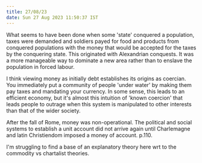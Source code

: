 ```yaml
---
title: 27/08/23
date: Sun 27 Aug 2023 11:50:37 IST
---
```


What seems to have been done when some 'state' conquered a population, taxes were demanded and soldiers payed for food
and products from conquered populations with the money that would be accepted for the taxes by the conquering state.
This originated with Alexandrian conquests. It was a more manageable way to dominate a new area rather than to enslave the
population in forced labour.

I think viewing money as initially debt establishes its origins as coercian. You immediately put a community of people
'under water' by making them pay taxes and mandating your currency. In some sense, this leads to an efficient economy,
but it's almost this intuition of 'known coercion' that leads people to outrage when this system is manipulated to other
interests than that of the wider society.

After the fall of Rome, money was non-operational. The political and social systems to establish a unit account did not
arrive again until Charlemagne and latin Christiendom imposed a money of account. p.110.

I'm struggling to find a base of an explanatory theory here wrt to the commodity vs chartalist theories.
